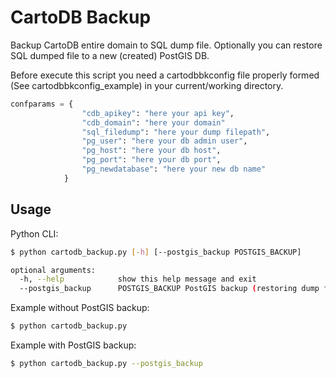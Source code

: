 # CartoDB Backup
Backup CartoDB entire domain to SQL dump file. Optionally you can restore SQL
dumped file to a new (created) PostGIS DB.

Before execute this script you need a cartodbbkconfig file properly
formed (See cartodbbkconfig_example) in your current/working directory.

```python
confparams = {
                "cdb_apikey": "here your api key",
                "cdb_domain": "here your domain"
                "sql_filedump": "here your dump filepath",
                "pg_user": "here your db admin user",
                "pg_host": "here your db host",
                "pg_port": "here your db port",
                "pg_newdatabase": "here your new db name"
            }
```

## Usage
Python CLI:

```bash
$ python cartodb_backup.py [-h] [--postgis_backup POSTGIS_BACKUP]

optional arguments:
  -h, --help            show this help message and exit
  --postgis_backup      POSTGIS_BACKUP PostGIS backup (restoring dump file created)

```
Example without PostGIS backup:
```bash
$ python cartodb_backup.py

```
Example with PostGIS backup:
```bash
$ python cartodb_backup.py --postgis_backup

```
